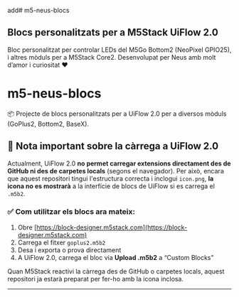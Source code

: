 add# m5-neus-blocs

## Blocs personalitzats per a M5Stack UiFlow 2.0

Bloc personalitzat per controlar LEDs del M5Go Bottom2 (NeoPixel GPIO25), i altres mòduls per a M5Stack Core2. Desenvolupat per Neus amb molt d’amor i curiositat ❤️

# m5-neus-blocs

📦 Projecte de blocs personalitzats per a UiFlow 2.0 per a diversos mòduls (GoPlus2, Bottom2, BaseX).

## 📌 Nota important sobre la càrrega a UiFlow 2.0

Actualment, UiFlow 2.0 **no permet carregar extensions directament des de GitHub ni des de carpetes locals** (segons el navegador). Per això, encara que aquest repositori tingui l'estructura correcta i inclogui `icon.png`, **la icona no es mostrarà** a la interfície de blocs de UiFlow si es carrega el `.m5b2`.

### ✅ Com utilitzar els blocs ara mateix:

1. Obre [https://block-designer.m5stack.com](https://block-designer.m5stack.com)
2. Carrega el fitxer `goplus2.m5b2`
3. Desa i exporta o prova directament
4. A UiFlow 2.0, carrega el bloc via **Upload .m5b2** a “Custom Blocks”

Quan M5Stack reactivi la càrrega des de GitHub o carpetes locals, aquest repositori ja estarà preparat per fer-ho amb la icona inclosa.

---

